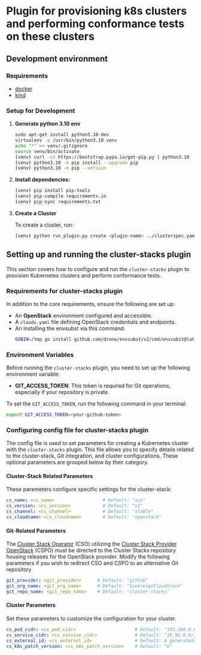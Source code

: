 # Plugin for provisioning k8s clusters and performing conformance tests on these clusters

## Development environment

### Requirements

* [docker](https://docs.docker.com/engine/install/)
* [kind](https://kind.sigs.k8s.io/docs/user/quick-start/#installation)

### Setup for Development

1. **Generate python 3.10 env**

   ```bash
   sudo apt-get install python3.10-dev
   virtualenv -p /usr/bin/python3.10 venv
   echo "*" >> venv/.gitignore
   source venv/bin/activate
   (venv) curl -sS https://bootstrap.pypa.io/get-pip.py | python3.10
   (venv) python3.10 -m pip install --upgrade pip
   (venv) python3.10 -m pip --version

   ```

2. **Install dependencies:**

   ```bash
   (venv) pip install pip-tools
   (venv) pip-compile requirements.in
   (venv) pip-sync requirements.txt
   ```

3. **Create a Cluster**

   To create a cluster, run:

   ```bash
   (venv) python run_plugin.py create <plugin-name> ../clusterspec.yaml
   ```

## Setting up and running the cluster-stacks plugin

This section covers how to configure and run the `cluster-stacks` plugin to provision Kubernetes clusters and perform conformance tests.

### Requirements for cluster-stacks plugin

In addition to the core requirements, ensure the following are set up:

* An **OpenStack** environment configured and accessible.
* A `clouds.yaml` file defining OpenStack credentials and endpoints.
* An installing the envsubst via this command:
  ```bash
  GOBIN=/tmp go install github.com/drone/envsubst/v2/cmd/envsubst@latest
  ```

### Environment Variables

Before running the `cluster-stacks` plugin, you need to set up the following environment variable:

- **GIT_ACCESS_TOKEN**: This token is required for Git operations, especially if your repository is private.

To set the `GIT_ACCESS_TOKEN`, run the following command in your terminal:

```bash
export GIT_ACCESS_TOKEN=<your-github-token>
```

### Configuring config file for cluster-stacks plugin

The config file is used to set parameters for creating a Kubernetes cluster with the `cluster-stacks` plugin. This file allows you to specify details related to the cluster-stack, Git integration, and cluster configurations. These optional parameters are grouped below by their category.

#### Cluster-Stack Related Parameters

These parameters configure specific settings for the cluster-stack:

```yaml
cs_name: <cs_name>                  # Default: "scs"
cs_version: <cs_version>            # Default: "v1"
cs_channel: <cs_channel>            # Default: "stable"
cs_cloudname: <cs_cloudname>        # Default: "openstack"
```

#### Git-Related Parameters

The [Cluster Stack Operator](https://github.com/sovereignCloudStack/cluster-stack-operator/) (CSO) utilizing the [Cluster Stack Provider OpenStack](https://github.com/SovereignCloudStack/cluster-stacks/tree/main/providers/openstack) (CSPO) must be directed to the Cluster Stacks repository housing releases for the OpenStack provider. Modify the following parameters if you wish to redirect CSO and CSPO to an alternative Git repository

```yaml
git_provider: <git_provider>      # Default: "github"
git_org_name: <git_org_name>      # Default: "SovereignCloudStack"
git_repo_name: <git_repo_name>    # Default: "cluster-stacks"
```

#### Cluster Parameters

Set these parameters to customize the configuration for your cluster.

```yaml
cs_pod_cidr: <cs_pod_cidr>                      # Default: "192.168.0.0/16"
cs_service_cidr: <cs_service_cidr>              # Default: "10.96.0.0/12"
cs_external_id: <cs_external_id>                # Default: A generated UUID
cs_k8s_patch_version: <cs_k8s_patch_version>    # Default: "6"
```
